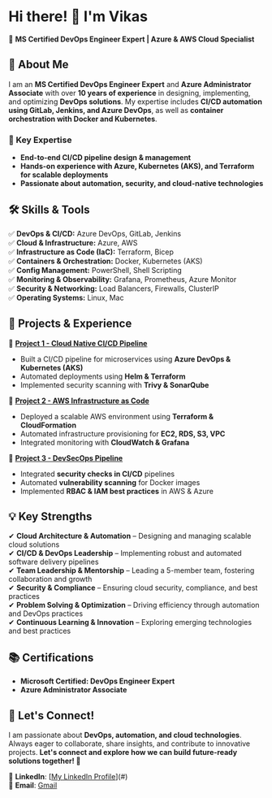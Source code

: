 # Hi there! 👋 I'm Vikas

🚀 **MS Certified DevOps Engineer Expert | Azure & AWS Cloud Specialist**

## 🔹 About Me
I am an **MS Certified DevOps Engineer Expert** and **Azure Administrator Associate** with over **10 years of experience** in designing, implementing, and optimizing **DevOps solutions**. My expertise includes **CI/CD automation using GitLab, Jenkins, and Azure DevOps**, as well as **container orchestration with Docker and Kubernetes**.

### 🔹 Key Expertise
- **End-to-end CI/CD pipeline design & management**
- **Hands-on experience with Azure, Kubernetes (AKS), and Terraform for scalable deployments**
- **Passionate about automation, security, and cloud-native technologies**

## 🛠 Skills & Tools

✅ **DevOps & CI/CD:** Azure DevOps, GitLab, Jenkins  
✅ **Cloud & Infrastructure:** Azure, AWS  
✅ **Infrastructure as Code (IaC):** Terraform, Bicep  
✅ **Containers & Orchestration:** Docker, Kubernetes (AKS)  
✅ **Config Management:** PowerShell, Shell Scripting  
✅ **Monitoring & Observability:** Grafana, Prometheus, Azure Monitor  
✅ **Security & Networking:** Load Balancers, Firewalls, ClusterIP  
✅ **Operating Systems:** Linux, Mac  

## 📌 Projects & Experience
🔹 **[Project 1 - Cloud Native CI/CD Pipeline](#)**
- Built a CI/CD pipeline for microservices using **Azure DevOps & Kubernetes (AKS)**
- Automated deployments using **Helm & Terraform**
- Implemented security scanning with **Trivy & SonarQube**

🔹 **[Project 2 - AWS Infrastructure as Code](#)**
- Deployed a scalable AWS environment using **Terraform & CloudFormation**
- Automated infrastructure provisioning for **EC2, RDS, S3, VPC**
- Integrated monitoring with **CloudWatch & Grafana**

🔹 **[Project 3 - DevSecOps Pipeline](#)**
- Integrated **security checks in CI/CD** pipelines
- Automated **vulnerability scanning** for Docker images
- Implemented **RBAC & IAM best practices** in AWS & Azure

## 💡 Key Strengths
✔ **Cloud Architecture & Automation** – Designing and managing scalable cloud solutions  
✔ **CI/CD & DevOps Leadership** – Implementing robust and automated software delivery pipelines  
✔ **Team Leadership & Mentorship** – Leading a 5-member team, fostering collaboration and growth  
✔ **Security & Compliance** – Ensuring cloud security, compliance, and best practices  
✔ **Problem Solving & Optimization** – Driving efficiency through automation and DevOps practices  
✔ **Continuous Learning & Innovation** – Exploring emerging technologies and best practices  

## 📚 Certifications
- **Microsoft Certified: DevOps Engineer Expert**
- **Azure Administrator Associate** 

## 📢 Let's Connect!
I am passionate about **DevOps, automation, and cloud technologies**. Always eager to collaborate, share insights, and contribute to innovative projects. **Let's connect and explore how we can build future-ready solutions together! 🚀**

💼 **LinkedIn**: [[My LinkedIn Profile](https://www.linkedin.com/in/vikas-surve-devops/)](#)  
📧 **Email**: [Gmail](mailto:vmsurve@gmail.com)   

